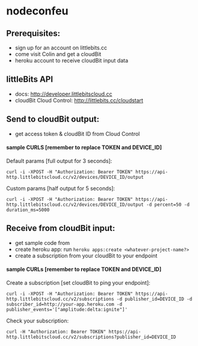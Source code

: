 nodeconfeu
==========

## Prerequisites:
- sign up for an account on littlebits.cc
- come visit Colin and get a cloudBit
- heroku account to receive cloudBit input data


## littleBits API
- docs: http://developer.littlebitscloud.cc
- cloudBit Cloud Control: http://littlebits.cc/cloudstart


## Send to cloudBit output:

- get access token & cloudBit ID from Cloud Control


#### sample CURLS [remember to replace TOKEN and DEVICE_ID]

Default params [full output for 3 seconds]:

`curl -i -XPOST -H "Authorization: Bearer TOKEN" https://api-http.littlebitscloud.cc/v2/devices/DEVICE_ID/output`

Custom params [half output for 5 seconds]:

`curl -i -XPOST -H "Authorization: Bearer TOKEN" https://api-http.littlebitscloud.cc/v2/devices/DEVICE_ID/output -d percent=50 -d duration_ms=5000`


## Receive from cloudBit input:

- get sample code from 
- create heroku app: run `heroku apps:create <whatever-project-name?>`
- create a subscription from your cloudBit to your endpoint


#### sample CURLs [remember to replace TOKEN and DEVICE_ID]

Create a subscription [set cloudBit to ping your endpoint]:

`curl -i -XPOST -H "Authorization: Bearer TOKEN" https://api-http.littlebitscloud.cc/v2/subscriptions -d publisher_id=DEVICE_ID -d subscriber_id=http://your-app.heroku.com -d publisher_events='["amplitude:delta:ignite"]'`

Check your subscription:

`curl -H "Authorization: Bearer TOKEN" https://api-http.littlebitscloud.cc/v2/subscriptions?publisher_id=DEVICE_ID`


